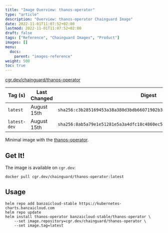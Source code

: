 ```yaml
---
title: "Image Overview: thanos-operator"
type: "article"
description: "Overview: thanos-operator Chainguard Image"
date: 2022-11-01T11:07:52+02:00
lastmod: 2022-11-01T11:07:52+02:00
draft: false
tags: ["Reference", "Chainguard Images", "Product"]
images: []
menu:
  docs:
    parent: "images-reference"
weight: 500
toc: true
---
```


[cgr.dev/chainguard/thanos-operator](https://github.com/chainguard-images/images/tree/main/images/thanos-operator)

| Tag (s)       | Last Changed | Digest                                                                    |
|---------------|--------------|---------------------------------------------------------------------------|
|  `latest`     | August 15th  | `sha256:c3b285169453a38a380d3bdb66071902b3c1d4048b4fb7fe5bc159dbf1a08bd2` |
|  `latest-dev` | August 15th  | `sha256:8ab5a79e1e51281e5a3a4dfc18c4860ec54944a29a639856a20a8550addf440b` |



Minimal image with the [thanos-operator](https://github.com/banzaicloud/thanos-operator).

## Get It!

The image is available on `cgr.dev`:

```
docker pull cgr.dev/chainguard/thanos-operator:latest
```

## Usage

```shell
helm repo add banzaicloud-stable https://kubernetes-charts.banzaicloud.com
helm repo update
helm install thanos-operator banzaicloud-stable/thanos-operator \
    --set image.repository=cgr.dev/chainguard/thanos-operator \
    --set image.tag=latest
```

